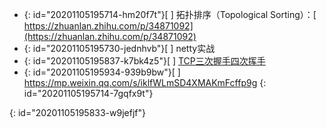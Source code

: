 * {: id="20201105195714-hm20f7t"}[ ] 拓扑排序（Topological Sorting）：[ https://zhuanlan.zhihu.com/p/34871092](https://zhuanlan.zhihu.com/p/34871092)
* {: id="20201105195730-jednhvb"}[ ] netty实战
* {: id="20201105195837-k7bk4z5"}[ ] [TCP三次握手四次挥手](https://)
* {: id="20201105195934-939b9bw"}[ ] https://mp.weixin.qq.com/s/iklfWLmSD4XMAKmFcffp9g
{: id="20201105195714-7gqfx9t"}

{: id="20201105195833-w9jefjf"}
